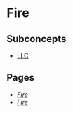 # Fire

## Subconcepts
* [LLC](./FireLlc.md)

## Pages
* [*Fire*](../50d9c069-8da4-48a8-9470-4f546a0b8863.md)
* [*Fire*](../38881385-95ad-4fcf-a1e0-54bb0b51b404.md)
